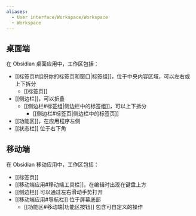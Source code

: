 ```yaml
---
aliases:
  - User interface/Workspace/Workspace
  - Workspace
---
```


## 桌面端

在 Obsidian 桌面应用中，工作区包括：

- [[标签页#组织你的标签页和窗口|标签组]]，位于中央内容区域，可以左右或上下拆分
	- [[标签页]]
- [[侧边栏]]，可以折叠
    - [[侧边栏#标签组|侧边栏中的标签组]]，可以上下拆分
        - [[侧边栏#标签页|侧边栏中的标签页]]
- [[功能区]]，在应用程序左侧
- [[状态栏]] 位于右下角

## 移动端

在 Obsidian 移动应用中，工作区包括：

- [[标签页]]
- [[移动端应用#移动端工具栏]]，在编辑时出现在键盘上方
- [[侧边栏]] 可以通过左右滑动手势打开
- [[移动端应用#导航栏]] 位于屏幕底部
	- [[功能区#移动端|功能区按钮]] 包含可自定义的操作